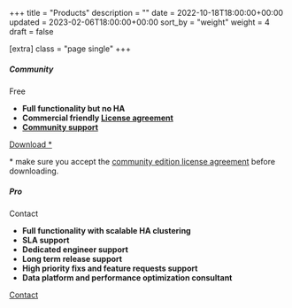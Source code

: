 +++
title = "Products"
description = ""
date = 2022-10-18T18:00:00+00:00
updated = 2023-02-06T18:00:00+00:00
sort_by = "weight"
weight = 4
draft = false

[extra]
class = "page single"
+++

<section id="pricing" class="container">
  <!-- <div class="spacer spacer-line border-primary">&nbsp;</div> -->
  <div class="pricing-table">
    <div class="pricing-table-title">
      <h5 class="pricing-title bg-com-hover text-white">Community</h5>
    </div>
    <div class="pricing-table-price text-center bg-com">
      <p class="title-font">
        <span class="pricing-price text-white">Free</span>
      </p>
    </div>
    <div class="pricing-table-content text-black">
      <ul>
        <li><strong>Full functionality but no HA</strong></li>
        <li><strong>Commercial friendly <a href="/community_license">License agreement</a></strong></li>
        <li><strong><a href="https://github.com/open-joinbase/JoinBase">Community support</a></strong></li>
      </ul>
      <div class="pricing-table-button">
        <a href="https://github.com/open-joinbase/JoinBase/releases" class="btn btn-bg"><span>Download *</span></a>
      </div>
      <p>* make sure you accept the <a href="/community_license">community edition license agreement</a> before downloading.</p>
    </div>
  </div>
  <!-- new table -->
  <!-- <div class="pricing-table">
    <div class="pricing-table-title">
      <h5 class="pricing-title bg-cloud-hover text-white">CLOUD PREVIEW</h5>
    </div>
    <div class="pricing-table-price text-center bg-cloud">
      <p class="title-font">
        <span class="pricing-price text-white">Free</span>
      </p>
    </div>
    <div class="pricing-table-content text-black">
      <ul>
        <li><strong>1GB Storage</strong></li>
        <li><strong>10000 Device Connections</strong></li>
        <li><strong>No-code with SQL Workbench</strong></li>
        <li><strong>Community Support</strong></li>
        <li><strong>No Credit Card Required</strong></li>
      </ul>
      <div class="pricing-table-button">
        <a href="/request" class="btn btn-bg"><span>Signup for Free</span></a>
      </div>
    </div>
  </div> -->
  <!-- new table -->
  <!-- <div class="pricing-table">
    <div class="pricing-table-title">
      <h5 class="pricing-title bg-es-hover text-white">ENTERPRISE STANDARD</h5>
    </div>
    <div class="pricing-table-price text-center bg-es">
      <p class="title-font">
        <span class="pricing-price text-white">Contact</span>
      </p>
    </div>
    <div class="pricing-table-content text-black">
      <ul>
        <li><strong>All in Community Edition</strong></li>
        <li><strong>8/5 Dedicated Support</strong></li>
      </ul>
      <div class="pricing-table-button">
        <a href="/request" class="btn btn-bg"><span>Contact</span></a>
      </div>
    </div>
  </div> -->
  <!-- new table -->
  <div class="pricing-table">
    <div class="pricing-table-title">
      <h5 class="pricing-title bg-ed-hover text-white">Pro</h5>
    </div>
    <div class="pricing-table-price text-center bg-ed">
      <p class="title-font">
        <span class="pricing-price text-white">Contact</span>
      </p>
    </div>
    <div class="pricing-table-content text-black">
      <ul>
        <li><strong>Full functionality with scalable HA clustering</strong></li>
        <li><strong>SLA support</strong></li>
        <li><strong>Dedicated engineer support</strong></li>
        <li><strong>Long term release support</strong></li>
        <li><strong>High priority fixs and feature requests support</strong></li>
        <li><strong>Data platform and performance optimization consultant</strong></li>
      </ul>
      <div class="pricing-table-button">
        <a href="/request" class="btn btn-bg"><span>Contact</span></a>
      </div>
    </div>
  </div>
  <!-- new table -->
  <!-- <div class="pricing-table">
    <div class="pricing-table-title">
      <h5 class="pricing-title bg-ep-hover text-white">ENTERPRISE PREMIUM</h5>
    </div>
    <div class="pricing-table-price text-center bg-ep">
      <p class="title-font">
        <span class="pricing-price text-white">Contact</span>
      </p>
    </div>
    <div class="pricing-table-content text-black">
      <ul>
        <li><strong>All in Enterprise Discovery Edition</strong></li>
        <li><strong>24/7 Dedicated Support</strong></li>
      </ul>
      <div class="pricing-table-button">
        <a href="/request" class="btn btn-bg"><span>Contact</span></a>
      </div>
    </div>
  </div> -->
</section>
<div class="spacer">&nbsp;</div>